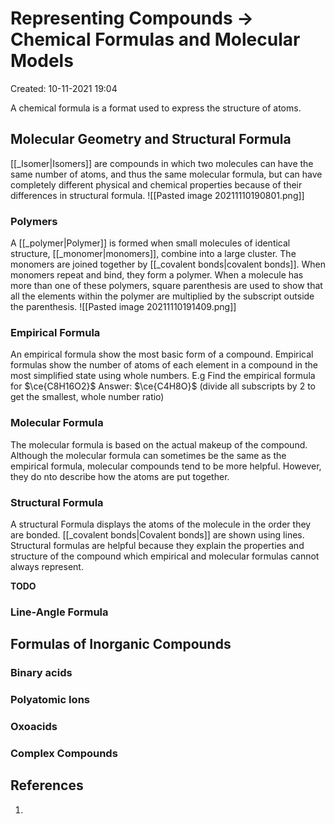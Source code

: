 # Representing Compounds -> Chemical Formulas and Molecular Models
Created: 10-11-2021 19:04

A chemical formula is a format used to express the structure of atoms.

## Molecular Geometry and Structural Formula
[[_Isomer|Isomers]] are compounds in which two molecules can have the same number of atoms, and thus the same molecular formula, but can have completely different physical and chemical properties because of their differences in structural formula.
![[Pasted image 20211110190801.png]]

### Polymers
A [[_polymer|Polymer]] is formed when small molecules of identical structure, [[_monomer|monomers]], combine into a large cluster. The monomers are joined together by [[_covalent bonds|covalent bonds]]. When monomers repeat and bind, they form a polymer. When a molecule has more than one of these polymers, square parenthesis are used to show that all the elements within the polymer are multiplied by the subscript outside the parenthesis.
![[Pasted image 20211110191409.png]]

### Empirical Formula
An empirical formula show the most basic form of a compound. Empirical formulas show the number of atoms of each element in a compound in the most simplified state using whole numbers. 
E.g Find the empirical formula for $\ce{C8H16O2}$ 
Answer: $\ce{C4H8O}$ (divide all subscripts by 2 to get the smallest, whole number ratio)

### Molecular Formula
The molecular formula is based on the actual makeup of the compound. Although the molecular formula can sometimes be the same as the empirical formula, molecular compounds tend to be more helpful. However, they do nto describe how the atoms are put together.

### Structural Formula
A structural Formula displays the atoms of the molecule in the order they are bonded. [[_covalent bonds|Covalent bonds]] are shown using lines. Structural formulas are helpful because they explain the properties and structure of the compound which empirical and molecular formulas cannot always represent.

**TODO**
### Line-Angle Formula 
## Formulas of Inorganic Compounds
### Binary acids
### Polyatomic Ions
### Oxoacids
### Complex Compounds


## References
1. 